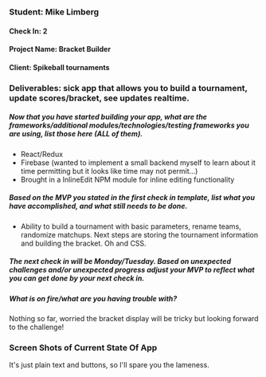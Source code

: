 ### Student: Mike Limberg

#### Check In: 2

#### Project Name: Bracket Builder

#### Client: Spikeball tournaments

### Deliverables:  sick app that allows you to build a tournament, update scores/bracket, see updates realtime. 

##### Now that you have started building your app, what are the frameworks/additional modules/technologies/testing frameworks you are using, list those here (ALL of them).
* React/Redux
* Firebase (wanted to implement a small backend myself to learn about it time permitting but it looks like time may not permit...)
* Brought in a InlineEdit NPM module for inline editing functionality

##### Based on the MVP you stated in the first check in template, list what you have accomplished, and what still needs to be done.  
* Ability to build a tournament with basic parameters, rename teams, randomize matchups. Next steps are storing the tournament information and building the bracket. Oh and CSS.

##### The next check in will be Monday/Tuesday. Based on unexpected challenges and/or unexpected progress adjust your MVP to reflect what you can get done by your next check in.  

##### What is on fire/what are you having trouble with?
Nothing so far, worried the bracket display will be tricky but looking forward to the challenge!

### Screen Shots of Current State Of App  
It's just plain text and buttons, so I'll spare you the lameness. 
